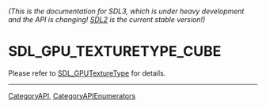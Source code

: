 ###### (This is the documentation for SDL3, which is under heavy development and the API is changing! [SDL2](https://wiki.libsdl.org/SDL2/) is the current stable version!)
# SDL_GPU_TEXTURETYPE_CUBE

Please refer to [SDL_GPUTextureType](SDL_GPUTextureType) for details.

----
[CategoryAPI](CategoryAPI), [CategoryAPIEnumerators](CategoryAPIEnumerators)

